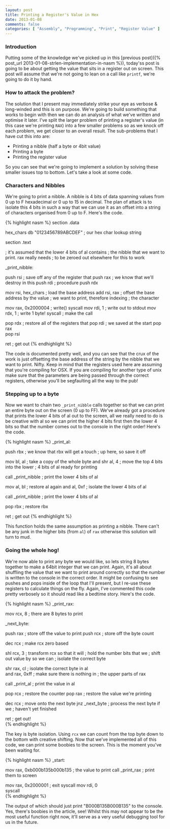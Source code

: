 ```yaml
---
layout: post
title: Printing a Register's Value in Hex
date: 2013-01-08
comments: false
categories: [ "Assembly", "Programming", "Print", "Register Value" ]
---
```


### Introduction

Putting some of the knowledge we've picked up in this [previous post]({% post_url 2013-01-08-strlen-implementation-in-nasm %}), today'ss post is going to be about getting the value that sits in a register out on screen. This post will assume that we're not going to lean on a call like `printf`, we're going to do it by hand.

### How to attack the problem?

The solution that I present may immediately strike your eye as verbose & long-winded and this is on purpose. We're going to build something that works to begin with then we can do an analysis of what we've written and optimise it later. I've split the larger problem of printing a register's value (in this case we're printing `RAX`) into a few smaller problems so as we knock off each problem, we get closer to an overall result. The sub-problems that I have cut this into are:

* Printing a nibble (half a byte or 4bit value)
* Printing a byte
* Printing the register value

So you can see that we're going to implement a solution by solving these smaller issues top to bottom. Let's take a look at some code.

### Characters and Nibbles

We're going to print a nibble. A nibble is 4 bits of data spanning values from 0 up to F hexadecimal or 0 up to 15 in decimal. The plan of attack is to isolate this 4 bits in such a way that we can use it as an offset into a string of characters organised from 0 up to F. Here's the code.

{% highlight nasm %}
section .data                        
                                     
   hex_chars   db "0123456789ABCDEF"  ; our hex char lookup string
                                     
section .text                        

; it's assumed that the lower 4 bits of al contains
; the nibble that we want to print. rax really needs
; to be zeroed out elsewhere for this to work

_print_nibble:          
                        
  push  rsi                 ; save off any of the register that 
  push  rax                 ; we know that we'll destroy in this
  push  rdi                 ; procedure
  push  rdx            
                        
  mov   rsi, hex_chars      ; load the base address
  add   rsi, rax            ; offset the base address by the value
                            ; we want to print, therefore indexing
                            ; the character

  mov   rax, 0x2000004      ; write() syscall
  mov   rdi, 1              ; write out to stdout
  mov   rdx, 1              ; write 1 byte!
  syscall                   ; make the call
                        
  pop   rdx                 ; restore all of the registers that
  pop   rdi                 ; we saved at the start
  pop   rax            
  pop   rsi            
                        
  ret                       ; get out
{% endhighlight %}

The code is documented pretty well, and you can see that the crux of the work is just offsetting the base address of the string by the nibble that we want to print. Nifty. Keep in mind that the registers used here are assuming that you're compiling for OSX. If you are compiling for another type of unix make sure that the parameters are being passed through the correct registers, otherwise you'll be segfaulting all the way to the pub!

### Stepping up to a byte

Now we want to chain two `_print_nibble` calls together so that we can print an entire byte out on the screen (0 up to FF). We've already got a procedure that prints the lower 4 bits of al out to the screen, all we really need to do is be creative with al so we can print the higher 4 bits first then the lower 4 bits so that the number comes out to the console in the right order! Here's the code.

{% highlight nasm %}
_print_al:              
                        
  push  rbx           ; we know that rbx will get a touch
                      ; up here, so save it off
  
  mov   bl, al        ; take a copy of the whole byte and 
  shr   al, 4         ; move the top 4 bits into the lower
                      ; 4 bits of al ready for printing
                        
  call  _print_nibble ; print the lower 4 bits of al 
                        
  mov   al, bl        ; restore al again 
  and   al, 0xf       ; isolate the lower 4 bits of al
                        
  call  _print_nibble ; print the lower 4 bits of al 
                        
  pop   rbx           ; restore rbx
                        
  ret                 ; get out 
{% endhighlight %}

This function holds the same assumption as printing a nibble. There can't be any junk in the higher bits (from `al`) of `rax` otherwise this solution will turn to mud.

### Going the whole hog!

We're now able to print any byte we would like, so lets string 8 bytes together to make a 64bit integer that we can print. Again, it's all about shuffling the value that we want to print around correctly so that the number is written to the console in the correct order. It might be confusing to see pushes and pops inside of the loop that I'll present, but I re-use these registers to calculate things on the fly. Again, I've commented this code pretty verbosely so it should read like a bedtime story. Here's the code.

{% highlight nasm %}
_print_rax:          
                     
  mov   rcx, 8      ; there are 8 bytes to print      
                     
_next_byte:          
                     
  push  rax         ; store off the value to print
  push  rcx         ; store off the byte count

  dec   rcx         ; make rcx zero based

  shl   rcx, 3      ; transform rcx so that it will
                    ; hold the number bits that we
                    ; shift out value by so we can
                    ; isolate the correct byte

  shr   rax, cl     ; isolate the correct byte in al     
  and   rax, 0xff   ; make sure there is nothing in 
                    ; the upper parts of rax
                     
  call  _print_al   ; print the value in al
                     
  pop   rcx         ; restore the counter 
  pop   rax         ; restore the value we're printing
                     
  dec   rcx         ; move onto the next byte
  jnz   _next_byte  ; process the next byte if we 
                    ; haven't yet finished

  ret               ; get out!               
{% endhighlight %}

The key is byte isolation. Using `rcx` we can count from the top byte down to the bottom with creative shifting. Now that we've implemented all of this code, we can print some boobies to the screen. This is the moment you've been waiting for.

{% highlight nasm %}
_start:                          
                                 
  mov   rax, 0xb000b135b000b135  ; the value to print 
  call  _print_rax               ; print them to screen
                                 
                                 
  mov   rax, 0x2000001           ; exit syscall
  mov   rdi, 0                  
  syscall                       
{% endhighlight %}

The output of which should just print "B000B135B000B135" to the console. Yes, there's boobies in the article, see! Whilst this may not appear to be the most useful function right now, it'll serve as a very useful debugging tool for us in the future.